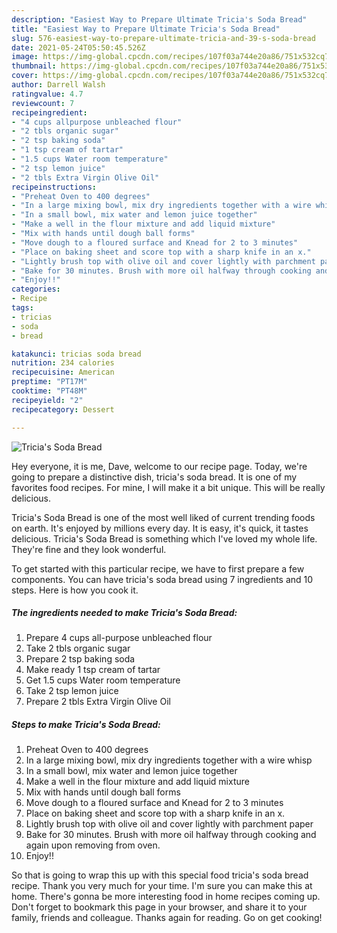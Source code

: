 ```yaml
---
description: "Easiest Way to Prepare Ultimate Tricia's Soda Bread"
title: "Easiest Way to Prepare Ultimate Tricia's Soda Bread"
slug: 576-easiest-way-to-prepare-ultimate-tricia-and-39-s-soda-bread
date: 2021-05-24T05:50:45.526Z
image: https://img-global.cpcdn.com/recipes/107f03a744e20a86/751x532cq70/tricias-soda-bread-recipe-main-photo.jpg
thumbnail: https://img-global.cpcdn.com/recipes/107f03a744e20a86/751x532cq70/tricias-soda-bread-recipe-main-photo.jpg
cover: https://img-global.cpcdn.com/recipes/107f03a744e20a86/751x532cq70/tricias-soda-bread-recipe-main-photo.jpg
author: Darrell Walsh
ratingvalue: 4.7
reviewcount: 7
recipeingredient:
- "4 cups allpurpose unbleached flour"
- "2 tbls organic sugar"
- "2 tsp baking soda"
- "1 tsp cream of tartar"
- "1.5 cups Water room temperature"
- "2 tsp lemon juice"
- "2 tbls Extra Virgin Olive Oil"
recipeinstructions:
- "Preheat Oven to 400 degrees"
- "In a large mixing bowl, mix dry ingredients together with a wire whisp"
- "In a small bowl, mix water and lemon juice together"
- "Make a well in the flour mixture and add liquid mixture"
- "Mix with hands until dough ball forms"
- "Move dough to a floured surface and Knead for 2 to 3 minutes"
- "Place on baking sheet and score top with a sharp knife in an x."
- "Lightly brush top with olive oil and cover lightly with parchment paper"
- "Bake for 30 minutes. Brush with more oil halfway through cooking and again upon removing from oven."
- "Enjoy!!"
categories:
- Recipe
tags:
- tricias
- soda
- bread

katakunci: tricias soda bread 
nutrition: 234 calories
recipecuisine: American
preptime: "PT17M"
cooktime: "PT48M"
recipeyield: "2"
recipecategory: Dessert

---
```



![Tricia&#39;s Soda Bread](https://img-global.cpcdn.com/recipes/107f03a744e20a86/751x532cq70/tricias-soda-bread-recipe-main-photo.jpg)

Hey everyone, it is me, Dave, welcome to our recipe page. Today, we're going to prepare a distinctive dish, tricia&#39;s soda bread. It is one of my favorites food recipes. For mine, I will make it a bit unique. This will be really delicious.

Tricia&#39;s Soda Bread is one of the most well liked of current trending foods on earth. It's enjoyed by millions every day. It is easy, it's quick, it tastes delicious. Tricia&#39;s Soda Bread is something which I've loved my whole life. They're fine and they look wonderful.




To get started with this particular recipe, we have to first prepare a few components. You can have tricia&#39;s soda bread using 7 ingredients and 10 steps. Here is how you cook it.

<!--inarticleads1-->

##### The ingredients needed to make Tricia&#39;s Soda Bread:

1. Prepare 4 cups all-purpose unbleached flour
1. Take 2 tbls organic sugar
1. Prepare 2 tsp baking soda
1. Make ready 1 tsp cream of tartar
1. Get 1.5 cups Water room temperature
1. Take 2 tsp lemon juice
1. Prepare 2 tbls Extra Virgin Olive Oil




<!--inarticleads2-->

##### Steps to make Tricia&#39;s Soda Bread:

1. Preheat Oven to 400 degrees
1. In a large mixing bowl, mix dry ingredients together with a wire whisp
1. In a small bowl, mix water and lemon juice together
1. Make a well in the flour mixture and add liquid mixture
1. Mix with hands until dough ball forms
1. Move dough to a floured surface and Knead for 2 to 3 minutes
1. Place on baking sheet and score top with a sharp knife in an x.
1. Lightly brush top with olive oil and cover lightly with parchment paper
1. Bake for 30 minutes. Brush with more oil halfway through cooking and again upon removing from oven.
1. Enjoy!!




So that is going to wrap this up with this special food tricia&#39;s soda bread recipe. Thank you very much for your time. I'm sure you can make this at home. There's gonna be more interesting food in home recipes coming up. Don't forget to bookmark this page in your browser, and share it to your family, friends and colleague. Thanks again for reading. Go on get cooking!
